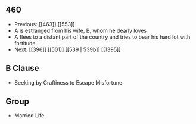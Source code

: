 ## 460
- Previous: [[463]] [[553]] 
- A is estranged from his wife, B, whom he dearly loves
- A flees to a distant part of the country and tries to bear his hard lot with fortitude
- Next: [[396]] [[501]] [[539 | 539b]] [[1395]] 

## B Clause
- Seeking by Craftiness to Escape Misfortune

## Group
- Married Life

